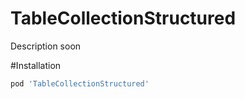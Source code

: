 # TableCollectionStructured
Description soon

#Installation

```ruby
pod 'TableCollectionStructured'
```